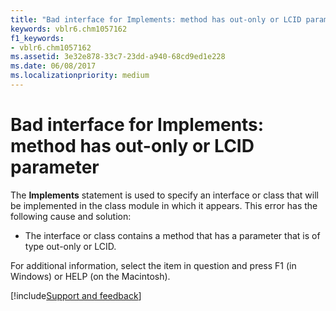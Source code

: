 ```yaml
---
title: "Bad interface for Implements: method has out-only or LCID parameter"
keywords: vblr6.chm1057162
f1_keywords:
- vblr6.chm1057162
ms.assetid: 3e32e878-33c7-23dd-a940-68cd9ed1e228
ms.date: 06/08/2017
ms.localizationpriority: medium
---
```



# Bad interface for Implements: method has out-only or LCID parameter

The **Implements** statement is used to specify an interface or class that will be implemented in the class module in which it appears. This error has the following cause and solution:



- The interface or class contains a method that has a parameter that is of type out-only or LCID.
    

For additional information, select the item in question and press F1 (in Windows) or HELP (on the Macintosh).

[!include[Support and feedback](~/includes/feedback-boilerplate.md)]